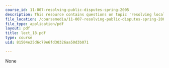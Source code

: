 ```yaml
---
course_id: 11-007-resolving-public-disputes-spring-2005
description: This resource contains questions on topic 'resolving local disputes'.
file_location: /coursemedia/11-007-resolving-public-disputes-spring-2005/81504e25d6c79e6fd30326aa50d3b071_lect_18.pdf
file_type: application/pdf
layout: pdf
title: lect_18.pdf
type: course
uid: 81504e25d6c79e6fd30326aa50d3b071

---
```

None